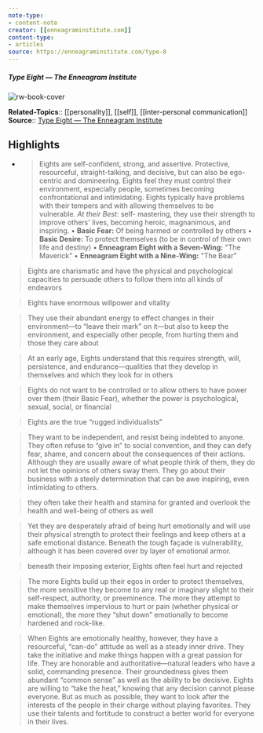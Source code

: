 ```yaml
---
note-type:
- content-note
creator: [[enneagraminstitute.com]]
content-type: 
- articles
source: https://enneagraminstitute.com/type-8
---
```

##### Type Eight — The Enneagram Institute
![rw-book-cover](https://readwise-assets.s3.amazonaws.com/static/images/article2.74d541386bbf.png)

**Related-Topics**:: [[personality]], [[self]], [[inter-personal communication]]
**Source**:: [Type Eight — The Enneagram Institute](https://enneagraminstitute.com/type-8)

## Highlights

- > Eights are self-confident, strong, and assertive. Protective, resourceful, straight-talking, and decisive, but can also be ego-centric and domineering. Eights feel they must control their environment, especially people, sometimes becoming confrontational and intimidating. Eights typically have problems with their tempers and with allowing themselves to be vulnerable. *At their Best*: self- mastering, they use their strength to improve others' lives, becoming heroic, magnanimous, and inspiring.
 • **Basic Fear:** Of being harmed or controlled by others
 • **Basic Desire:** To protect themselves (to be in control of their own life 
 and destiny)
 • **Enneagram Eight with a Seven-Wing:** "The Maverick"
 • **Enneagram Eight with a Nine-Wing:** "The Bear"


> Eights are charismatic and have the physical and psychological capacities to persuade others to follow them into all kinds of endeavors


> Eights have enormous willpower and vitality


> They use their abundant energy to effect changes in their environment—to “leave their mark" on it—but also to keep the environment, and especially other people, from hurting them and those they care about


> At an early age, Eights understand that this requires strength, will, persistence, and endurance—qualities that they develop in themselves and which they look for in others


> Eights do not want to be controlled or to allow others to have power over them (their Basic Fear), whether the power is psychological, sexual, social, or financial


> Eights are the true “rugged individualists”


> They want to be independent, and resist being indebted to anyone. They often refuse to “give in” to social convention, and they can defy fear, shame, and concern about the consequences of their actions. Although they are usually aware of what people think of them, they do not let the opinions of others sway them. They go about their business with a steely determination that can be awe inspiring, even intimidating to others.


> they often take their health and stamina for granted and overlook the health and well-being of others as well


> Yet they are desperately afraid of being hurt emotionally and will use their physical strength to protect their feelings and keep others at a safe emotional distance. Beneath the tough façade is vulnerability, although it has been covered over by layer of emotional armor.


> beneath their imposing exterior, Eights often feel hurt and rejected


> The more Eights build up their egos in order to protect themselves, the more sensitive they become to any real or imaginary slight to their self-respect, authority, or preeminence. The more they attempt to make themselves impervious to hurt or pain (whether physical or emotional), the more they “shut down” emotionally to become hardened and rock-like.


> When Eights are emotionally healthy, however, they have a resourceful, “can-do” attitude as well as a steady inner drive. They take the initiative and make things happen with a great passion for life. They are honorable and authoritative—natural leaders who have a solid, commanding presence. Their groundedness gives them abundant “common sense” as well as the ability to be decisive. Eights are willing to “take the heat,” knowing that any decision cannot please everyone. But as much as possible, they want to look after the interests of the people in their charge without playing favorites. They use their talents and fortitude to construct a better world for everyone in their lives.
